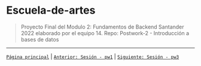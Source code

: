 # Escuela-de-artes

>Proyecto Final del Modulo 2: Fundamentos de Backend Santander 2022 elaborado por el equipo 14.
>Repo: Postwork-2 - Introducción a bases de datos


-------
[`Página principal`](../Readme.md) | [`Anterior: Sesión - pw1`](../pw1/README.md) | [`Siguiente: Sesión - pw3`](../pw3/README.md)